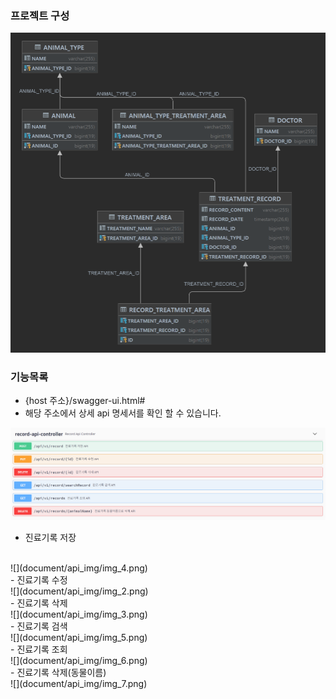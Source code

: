 ### 프로젝트 구성 
![](document/erd/veterinary_clinic_erd.png)

### 기능목록
- {host 주소}/swagger-ui.html#
- 해당 주소에서 상세 api 명세서를 확인 할 수 있습니다.  

![](document/api_img/img.png)

- 진료기록 저장  
<br>
![](document/api_img/img_4.png)  
<br>
- 진료기록 수정  
<br/>
![](document/api_img/img_2.png)  
<br>
- 진료기록 삭제  
<br/>
![](document/api_img/img_3.png)  
<br>
- 진료기록 검색  
<br/>
![](document/api_img/img_5.png)  
<br>
- 진료기록 조회  
<br/>
![](document/api_img/img_6.png)  
<br>
- 진료기록 삭제(동물이름)  
<br/>
![](document/api_img/img_7.png)

